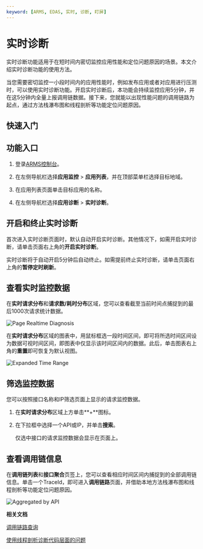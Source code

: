 ```yaml
---
keyword: [ARMS, EDAS, 实时, 诊断, 盯屏]
---
```


# 实时诊断

实时诊断功能适用于在短时间内密切监控应用性能和定位问题原因的场景。本文介绍实时诊断功能的使用方法。

当您需要密切监控一小段时间内的应用性能时，例如发布应用或者对应用进行压测时，可以使用实时诊断功能。开启实时诊断后，本功能会持续监控应用5分钟，并在这5分钟内全量上报调用链数据。接下来，您就能以出现性能问题的调用链路为起点，通过方法栈瀑布图和线程剖析等功能定位问题原因。

## 快速入门

## 功能入口

1.  登录[ARMS控制台](https://arms.console.aliyun.com/#/home)。

2.  在左侧导航栏选择**应用监控** \> **应用列表**，并在顶部菜单栏选择目标地域。

3.  在应用列表页面单击目标应用的名称。

4.  在左侧导航栏选择**应用诊断** \> **实时诊断**。


## 开启和终止实时诊断

首次进入实时诊断页面时，默认自动开启实时诊断。其他情况下，如需开启实时诊断，请单击页面右上角的**开启实时诊断**。

实时诊断将于自动开启5分钟后自动终止。如需提前终止实时诊断，请单击页面右上角的**暂停定时刷新**。

## 查看实时监控数据

在**实时请求分布**和**请求数/耗时分布**区域，您可以查看截至当前时间点捕捉到的最后1000次请求统计数据。

![Page Realtime Diagnosis](https://static-aliyun-doc.oss-accelerate.aliyuncs.com/assets/img/zh-CN/0828158951/p54055.png)

在**实时请求分布**区域的图表中，用鼠标框选一段时间区间，即可将所选时间区间设为数据可视时间区间，即图表中仅显示该时间区间内的数据。此后，单击图表右上角的**重置**即可恢复为默认视图。

![Expanded Time Range](https://static-aliyun-doc.oss-accelerate.aliyuncs.com/assets/img/zh-CN/0828158951/p54056.png)

## 筛选监控数据

您可以按照接口名称和IP筛选页面上显示的请求监控数据。

1.  在**实时请求分布**区域上方单击**+**图标。

2.  在下拉框中选择一个API或IP，并单击**搜索**。

    仅选中接口的请求监控数据会显示在页面上。


## 查看调用链信息

在**调用链列表**和**接口聚合**页签上，您可以查看相应时间区间内捕捉到的全部调用链信息。单击一个TraceId，即可进入**调用链路**页面，并借助本地方法栈瀑布图和线程剖析等功能定位问题原因。

![Aggregated by API](https://static-aliyun-doc.oss-accelerate.aliyuncs.com/assets/img/zh-CN/0828158951/p54058.png)

**相关文档**  


[调用链路查询](/cn.zh-CN/应用监控/控制台功能/调用链路查询.md)

[使用线程剖析诊断代码层面的问题](/cn.zh-CN/应用监控/使用教程/使用线程剖析诊断代码层面的问题.md)

